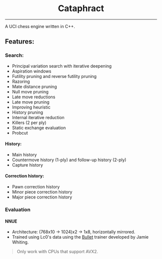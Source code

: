 <div align="center">

# Cataphract
___
</div>

A UCI chess engine written in C++.

## Features:
### Search:
* Principal variation search with iterative deepening
* Aspiration windows
* Futility pruning and reverse futility pruning
* Razoring
* Mate distance pruning
* Null move pruning
* Late move reductions
* Late move pruning
* Improving heuristic
* History pruning
* Internal iterative reduction
* Killers (2 per ply)
* Static exchange evaluation
* Probcut
#### History:
* Main history
* Countermove history (1-ply) and follow-up history (2-ply)
* Capture history
#### Correction history:
* Pawn correction history
* Minor piece correction history
* Major piece correction history
### Evaluation
#### NNUE 
* Architecture: (768x10 -> 1024)x2 -> 1x8, horizontally mirrored.
* Trained using Lc0's data using the [Bullet](https://github.com/jw1912/bullet) trainer developed by Jamie Whiting.

> Only work with CPUs that support AVX2.
